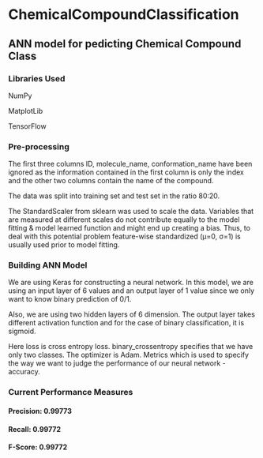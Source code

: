 # ChemicalCompoundClassification
## ANN model for pedicting Chemical Compound Class
### Libraries Used
NumPy

MatplotLib

TensorFlow

### Pre-processing
The first three columns ID, molecule_name, conformation_name have been ignored as the information contained in the first column is only the index and the other two columns contain the name of the compound.

The data was split into training set and test set in the ratio 80:20.

The StandardScaler from sklearn was used to scale the data.
Variables that are measured at different scales do not contribute equally to the model fitting & model learned function and might end up creating a bias. Thus, to deal with this potential problem feature-wise standardized (μ=0, σ=1) is usually used prior to model fitting.
### Building ANN Model
We are using Keras for constructing a neural network. In this model, we are using an input layer of 6 values and an output layer of 1 value since we only want to know binary prediction of 0/1.

Also, we are using two hidden layers of 6 dimension. The output layer takes different activation function and for the case of binary classification, it is sigmoid.

Here loss is cross entropy loss. binary_crossentropy specifies that we have only two classes. The optimizer is Adam. Metrics which is used to specify the way we want to judge the performance of our neural network - accuracy.
### Current Performance Measures
#### Precision:  0.99773
#### Recall:        0.99772
#### F-Score:     0.99772 
